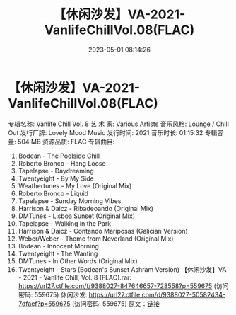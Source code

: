 ﻿---
title: 【休闲沙发】VA-2021-VanlifeChillVol.08(FLAC)
date: 2023-05-01 08:14:26
categories: 古典音乐、新世纪、纯音雅乐
tags: 纯音雅乐
---
# 【休闲沙发】VA-2021-VanlifeChillVol.08(FLAC)

专辑名称: Vanlife Chill Vol. 8
艺 术 家: Various Artists
音乐风格: Lounge / Chill Out
发行厂牌: Lovely Mood Music
发行时间: 2021
音乐时长: 01:15:32
专辑容量: 504 MB
资源品质: FLAC
专辑曲目:
01. Bodean - The Poolside Chill
02. Roberto Bronco - Hang Loose
03. Tapelapse - Daydreaming
04. Twentyeight - By My Side
05. Weathertunes - My Love (Original Mix)
06. Roberto Bronco - Liquid
07. Tapelapse - Sunday Morning Vibes
08. Harrison & Daicz - Ribadeoando (Original Mix)
09. DMTunes - Lisboa Sunset (Original Mix)
10. Tapelapse - Walking in the Park
11. Harrison & Daicz - Contando Mariposas (Galician
Version)
12. Weber/Weber - Theme from Neverland (Original Mix)
13. Bodean - Innocent Morning
14. Twentyeight - The Wanting
15. DMTunes - In Other Words (Original Mix)
16. Twentyeight - Stars (Bodean's Sunset Ashram Version)
【休闲沙发】VA - 2021 - Vanlife Chill, Vol. 8 (FLAC).rar: https://url27.ctfile.com/f/9388027-847646657-728558?p=559675
(访问密码: 559675)
休闲沙发: https://url27.ctfile.com/d/9388027-50582434-7dfaef?p=559675
(访问密码: 559675)
原文：[链接](https://blog.sina.com.cn/s/blog_1647c7e76010311og.html)